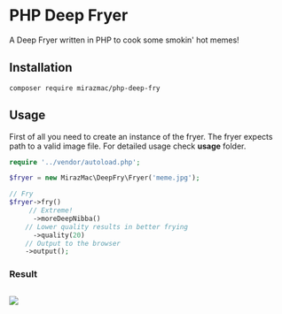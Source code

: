 # PHP Deep Fryer
A Deep Fryer written in PHP to cook some smokin' hot memes!

## Installation

```shell
composer require mirazmac/php-deep-fry
```

## Usage

First of all you need to create an instance of the fryer. The fryer expects path to a valid image file. For detailed usage check **usage** folder.

```php
require '../vendor/autoload.php';

$fryer = new MirazMac\DeepFry\Fryer('meme.jpg');

// Fry
$fryer->fry()
     // Extreme!
      ->moreDeepNibba()
    // Lower quality results in better frying
      ->quality(20)
    // Output to the browser
    ->output();
```

### Result

## ![](https://i.postimg.cc/x15MrtZY/preview.jpg)